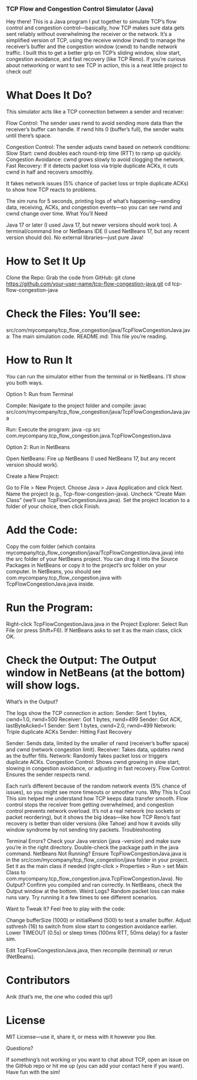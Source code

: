 ### TCP Flow and Congestion Control Simulator (Java)

Hey there! This is a Java program I put together to simulate TCP’s flow control and congestion control—basically, how TCP makes sure data gets sent reliably without overwhelming the receiver or the network. It’s a simplified version of TCP, using the receive window (rwnd) to manage the receiver’s buffer and the congestion window (cwnd) to handle network traffic. I built this to get a better grip on TCP’s sliding window, slow start, congestion avoidance, and fast recovery (like TCP Reno). If you’re curious about networking or want to see TCP in action, this is a neat little project to check out!

# What Does It Do?

This simulator acts like a TCP connection between a sender and receiver:

Flow Control: The sender uses rwnd to avoid sending more data than the receiver’s buffer can handle. If rwnd hits 0 (buffer’s full), the sender waits until there’s space.

Congestion Control: The sender adjusts cwnd based on network conditions:
Slow Start: cwnd doubles each round-trip time (RTT) to ramp up quickly.
Congestion Avoidance: cwnd grows slowly to avoid clogging the network.
Fast Recovery: If it detects packet loss via triple duplicate ACKs, it cuts cwnd in half and recovers smoothly.


It fakes network issues (5% chance of packet loss or triple duplicate ACKs) to show how TCP reacts to problems.

The sim runs for 5 seconds, printing logs of what’s happening—sending data, receiving, ACKs, and congestion events—so you can see rwnd and cwnd change over time.
What You’ll Need

Java 17 or later (I used Java 17, but newer versions should work too).
A terminal/command line or NetBeans IDE (I used NetBeans 17, but any recent version should do).
No external libraries—just pure Java!

# How to Set It Up

Clone the Repo: Grab the code from GitHub:
git clone https://github.com/your-user-name/tcp-flow-congestion-java.git
cd tcp-flow-congestion-java


# Check the Files: You’ll see:

src/com/mycompany/tcp_flow_congestion/java/TcpFlowCongestionJava.java: The main simulation code.
README.md: This file you’re reading.



# How to Run It

You can run the simulator either from the terminal or in NetBeans. I’ll show you both ways.

Option 1: Run from Terminal

Compile: Navigate to the project folder and compile:
javac src/com/mycompany/tcp_flow_congestion/java/TcpFlowCongestionJava.java


Run: Execute the program:
java -cp src com.mycompany.tcp_flow_congestion.java.TcpFlowCongestionJava



Option 2: Run in NetBeans

Open NetBeans: Fire up NetBeans (I used NetBeans 17, but any recent version should work).

Create a New Project:

Go to File > New Project.
Choose Java > Java Application and click Next.
Name the project (e.g., Tcp-flow-congestion-java).
Uncheck “Create Main Class” (we’ll use TcpFlowCongestionJava.java).
Set the project location to a folder of your choice, then click Finish.


# Add the Code:

Copy the com folder (which contains mycompany/tcp_flow_congestion/java/TcpFlowCongestionJava.java) into the src folder of your NetBeans project. You can drag it into the Source Packages in NetBeans or copy it to the project’s src folder on your computer.
In NetBeans, you should see com.mycompany.tcp_flow_congestion.java with TcpFlowCongestionJava.java inside.


# Run the Program:

Right-click TcpFlowCongestionJava.java in the Project Explorer.
Select Run File (or press Shift+F6).
If NetBeans asks to set it as the main class, click OK.


# Check the Output: The Output window in NetBeans (at the bottom) will show logs.


What’s in the Output?

The logs show the TCP connection in action:
Sender: Sent 1 bytes, cwnd=1.0, rwnd=500
Receiver: Got 1 bytes, rwnd=499
Sender: Got ACK, lastByteAcked=1
Sender: Sent 1 bytes, cwnd=2.0, rwnd=499
Network: Triple duplicate ACKs
Sender: Hitting Fast Recovery


Sender: Sends data, limited by the smaller of rwnd (receiver’s buffer space) and cwnd (network congestion limit).
Receiver: Takes data, updates rwnd as the buffer fills.
Network: Randomly fakes packet loss or triggers duplicate ACKs.
Congestion Control: Shows cwnd growing in slow start, slowing in congestion avoidance, or adjusting in fast recovery.
Flow Control: Ensures the sender respects rwnd.

Each run’s different because of the random network events (5% chance of issues), so you might see more timeouts or smoother runs.
Why This Is Cool
This sim helped me understand how TCP keeps data transfer smooth. Flow control stops the receiver from getting overwhelmed, and congestion control prevents network overload. It’s not a real network (no sockets or packet reordering), but it shows the big ideas—like how TCP Reno’s fast recovery is better than older versions (like Tahoe) and how it avoids silly window syndrome by not sending tiny packets.
Troubleshooting

Terminal Errors? Check your Java version (java -version) and make sure you’re in the right directory. Double-check the package path in the java command.
NetBeans Not Running? Ensure TcpFlowCongestionJava.java is in the src/com/mycompany/tcp_flow_congestion/java folder in your project. Set it as the main class if needed (right-click > Properties > Run > set Main Class to com.mycompany.tcp_flow_congestion.java.TcpFlowCongestionJava).
No Output? Confirm you compiled and ran correctly. In NetBeans, check the Output window at the bottom.
Weird Logs? Random packet loss can make runs vary. Try running it a few times to see different scenarios.

Want to Tweak It?
Feel free to play with the code:

Change bufferSize (1000) or initialRwnd (500) to test a smaller buffer.
Adjust ssthresh (16) to switch from slow start to congestion avoidance earlier.
Lower TIMEOUT (0.5s) or sleep times (100ms RTT, 50ms delay) for a faster sim.

Edit TcpFlowCongestionJava.java, then recompile (terminal) or rerun (NetBeans).

# Contributors

Anik (that’s me, the one who coded this up!)

# License

MIT License—use it, share it, or mess with it however you like.

Questions?

If something’s not working or you want to chat about TCP, open an issue on the GitHub repo or hit me up (you can add your contact here if you want). Have fun with the sim!

